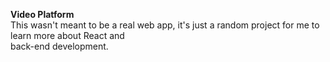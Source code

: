 <b>Video Platform</b> <br>
This wasn't meant to be a real web app, it's just a random project for me to learn more about React and <br>
back-end development.
